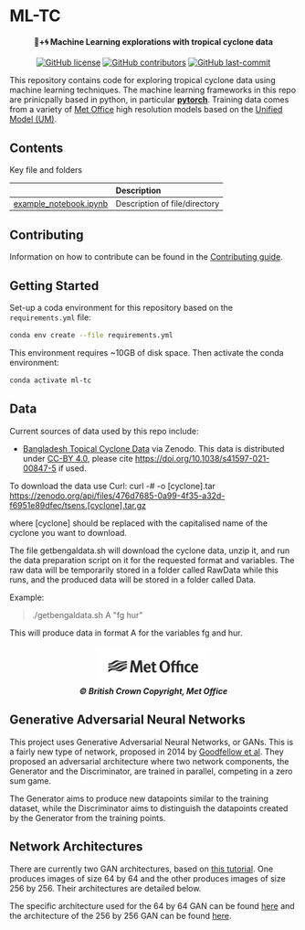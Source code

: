 

# ML-TC



<h4 align="center">
🤖+🌀 Machine Learning explorations with tropical cyclone data
</h4>

<p align="center">
  <a href="https://github.com/MetOffice/ML-TC/LICENSE">
      <img src="https://img.shields.io/github/license/MetOffice/ML-TC.svg?style=flat-square"
          alt="GitHub license" /></a>

  <a href="https://GitHub.com/MetOffice/ML-TC/graphs/contributors/">
       <img src="https://img.shields.io/github/contributors/MetOffice/ML-TC.svg?style=flat-square"
            alt="GitHub contributors" /></a>
  <a href="">
      <img src="https://img.shields.io/github/last-commit/MetOffice/ML-TC?style=flat-square"
          alt="GitHub last-commit" /></a>
</p>

This repository contains code for exploring tropical cyclone data using machine learning techniques.  The machine learning frameworks in this repo are prinicpally based in python, in particular **[pytorch](https://pytorch.org/)**.  Training data comes from a variety of [Met Office](https://www.metoffice.gov.uk/) high resolution models based on the [Unified Model (UM)](https://www.metoffice.gov.uk/research/approach/modelling-systems/unified-model/index).

## Contents
Key file and folders

|   |Description |
|--:|:---|
| [example_notebook.ipynb](dir/example_notebook.ipynb)  |Description of file/directory   |

## Contributing
Information on how to contribute can be found in the [Contributing guide](CONTRIBUTING.md).

## Getting Started

Set-up a coda environment for this repository based on the `requirements.yml` file:

```bash
conda env create --file requirements.yml
```

This environment requires ~10GB of disk space.  Then activate the conda environment:

```bash
conda activate ml-tc
```

## Data

Current sources of data used by this repo include:

* [Bangladesh Topical Cyclone Data](https://doi.org/10.5281/zenodo.3600201.) via Zenodo. This data is distributed under [CC-BY 4.0](https://creativecommons.org/licenses/by/4.0/), please cite https://doi.org/10.1038/s41597-021-00847-5 if used.

To download the data use Curl:
curl -# -o [cyclone].tar https://zenodo.org/api/files/476d7685-0a99-4f35-a32d-f6951e89dfec/tsens.[cyclone].tar.gz

where [cyclone] should be replaced with the capitalised name of the cyclone you want to download. 

The file getbengaldata.sh will download the cyclone data, unzip it, and run the data preparation script on it for the requested format and variables. The raw data will be temporarily stored in a folder called RawData while this runs, and the produced data will be stored in a folder called Data.

Example:

> ./getbengaldata.sh A "fg hur"

This will produce data in format A for the variables fg and hur.

<h5 align="center">
<img src="etc/MO_MASTER_black_mono_for_light_backg_RBG.png" width="200" alt="Met Office"> <br>
&copy; British Crown Copyright, Met Office
</h5>

## Generative Adversarial Neural Networks
This project uses Generative Adversarial Neural Networks, or GANs. This is a fairly new type of network, proposed in 2014 by [Goodfellow et al](https://arxiv.org/abs/1406.2661). They proposed an adversarial architecture where two network components, the Generator and the Discriminator, are trained in parallel, competing in a zero sum game.

The Generator aims to produce new datapoints similar to the training dataset, while the Discriminator aims to distinguish the datapoints created by the Generator from the training points.

## Network Architectures

There are currently two GAN architectures, based on [this tutorial](https://pytorch.org/tutorials/beginner/dcgan_faces_tutorial.html). One produces images of size 64 by 64 and the other produces images of size 256 by 256. Their architectures are detailed below.

The specific architecture used for the 64 by 64 GAN can be found [here](64x64Architecture.md) and the architecture of the 256 by 256 GAN can be found [here](256x256Architecture.md).
